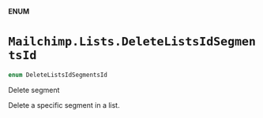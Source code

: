**ENUM**

# `Mailchimp.Lists.DeleteListsIdSegmentsId`

```swift
enum DeleteListsIdSegmentsId
```

Delete segment

Delete a specific segment in a list.
